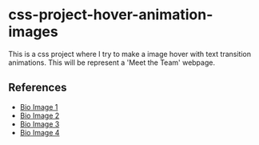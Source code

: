 # css-project-hover-animation-images
This is a css project where I try to make a image hover with text transition animations. This will be represent a 'Meet the Team' webpage.

## References

- [Bio Image 1](https://www.pexels.com/photo/grayscale-portrait-photography-of-man-634021/)
- [Bio Image 2](https://www.pexels.com/photo/woman-wearing-black-spaghetti-strap-top-415829)
- [Bio Image 3](https://www.pexels.com/photo/woman-wearing-coat-762020/)
- [Bio Image 4](https://www.pexels.com/photo/photography-of-a-guy-wearing-green-shirt-1222271/)